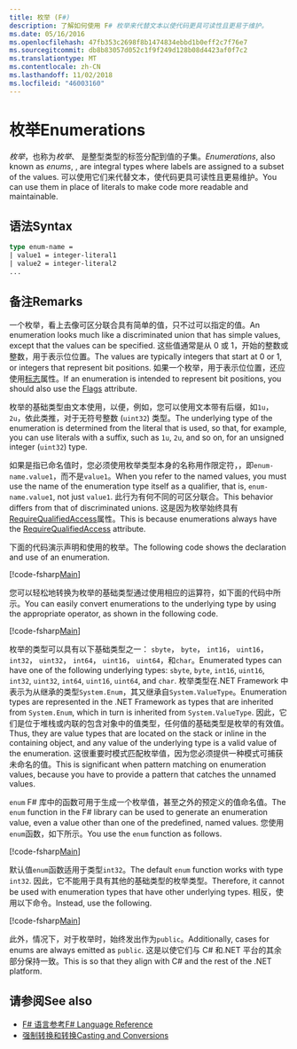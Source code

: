 ```yaml
---
title: 枚举 (F#)
description: 了解如何使用 F# 枚举来代替文本以使代码更具可读性且更易于维护。
ms.date: 05/16/2016
ms.openlocfilehash: 47fb353c2698f8b1474834ebbd1b0eff2c7f76e7
ms.sourcegitcommit: db8b83057d052c1f9f249d128b08d4423af0f7c2
ms.translationtype: MT
ms.contentlocale: zh-CN
ms.lasthandoff: 11/02/2018
ms.locfileid: "46003160"
---
```

# <a name="enumerations"></a><span data-ttu-id="b7ff6-103">枚举</span><span class="sxs-lookup"><span data-stu-id="b7ff6-103">Enumerations</span></span>

<span data-ttu-id="b7ff6-104">*枚举*，也称为*枚举*、 是整型类型的标签分配到值的子集。</span><span class="sxs-lookup"><span data-stu-id="b7ff6-104">*Enumerations*, also known as *enums*, , are integral types where labels are assigned to a subset of the values.</span></span> <span data-ttu-id="b7ff6-105">可以使用它们来代替文本，使代码更具可读性且更易维护。</span><span class="sxs-lookup"><span data-stu-id="b7ff6-105">You can use them in place of literals to make code more readable and maintainable.</span></span>

## <a name="syntax"></a><span data-ttu-id="b7ff6-106">语法</span><span class="sxs-lookup"><span data-stu-id="b7ff6-106">Syntax</span></span>

```fsharp
type enum-name =
| value1 = integer-literal1
| value2 = integer-literal2
...
```

## <a name="remarks"></a><span data-ttu-id="b7ff6-107">备注</span><span class="sxs-lookup"><span data-stu-id="b7ff6-107">Remarks</span></span>

<span data-ttu-id="b7ff6-108">一个枚举，看上去像可区分联合具有简单的值，只不过可以指定的值。</span><span class="sxs-lookup"><span data-stu-id="b7ff6-108">An enumeration looks much like a discriminated union that has simple values, except that the values can be specified.</span></span> <span data-ttu-id="b7ff6-109">这些值通常是从 0 或 1，开始的整数或整数，用于表示位位置。</span><span class="sxs-lookup"><span data-stu-id="b7ff6-109">The values are typically integers that start at 0 or 1, or integers that represent bit positions.</span></span> <span data-ttu-id="b7ff6-110">如果一个枚举，用于表示位位置，还应使用[标志](xref:System.FlagsAttribute)属性。</span><span class="sxs-lookup"><span data-stu-id="b7ff6-110">If an enumeration is intended to represent bit positions, you should also use the [Flags](xref:System.FlagsAttribute) attribute.</span></span>

<span data-ttu-id="b7ff6-111">枚举的基础类型由文本使用，以便，例如，您可以使用文本带有后缀，如`1u`， `2u`，依此类推，对于无符号整数 (`uint32`) 类型。</span><span class="sxs-lookup"><span data-stu-id="b7ff6-111">The underlying type of the enumeration is determined from the literal that is used, so that, for example, you can use literals with a suffix, such as `1u`, `2u`, and so on, for an unsigned integer (`uint32`) type.</span></span>

<span data-ttu-id="b7ff6-112">如果是指已命名值时，您必须使用枚举类型本身的名称用作限定符，，即`enum-name.value1`，而不是`value1`。</span><span class="sxs-lookup"><span data-stu-id="b7ff6-112">When you refer to the named values, you must use the name of the enumeration type itself as a qualifier, that is, `enum-name.value1`, not just `value1`.</span></span> <span data-ttu-id="b7ff6-113">此行为有何不同的可区分联合。</span><span class="sxs-lookup"><span data-stu-id="b7ff6-113">This behavior differs from that of discriminated unions.</span></span> <span data-ttu-id="b7ff6-114">这是因为枚举始终具有[RequireQualifiedAccess](https://msdn.microsoft.com/library/8b9b6ade-0471-4413-ac5d-638cd0de5f15)属性。</span><span class="sxs-lookup"><span data-stu-id="b7ff6-114">This is because enumerations always have the [RequireQualifiedAccess](https://msdn.microsoft.com/library/8b9b6ade-0471-4413-ac5d-638cd0de5f15) attribute.</span></span>

<span data-ttu-id="b7ff6-115">下面的代码演示声明和使用的枚举。</span><span class="sxs-lookup"><span data-stu-id="b7ff6-115">The following code shows the declaration and use of an enumeration.</span></span>

[!code-fsharp[Main](../../../samples/snippets/fsharp/lang-ref-1/snippet2101.fs)]

<span data-ttu-id="b7ff6-116">您可以轻松地转换为枚举的基础类型通过使用相应的运算符，如下面的代码中所示。</span><span class="sxs-lookup"><span data-stu-id="b7ff6-116">You can easily convert enumerations to the underlying type by using the appropriate operator, as shown in the following code.</span></span>

[!code-fsharp[Main](../../../samples/snippets/fsharp/lang-ref-1/snippet2102.fs)]

<span data-ttu-id="b7ff6-117">枚举的类型可以具有以下基础类型之一： `sbyte`， `byte`， `int16`， `uint16`， `int32`， `uint32`， `int64`， `uint16`， `uint64`，和`char`。</span><span class="sxs-lookup"><span data-stu-id="b7ff6-117">Enumerated types can have one of the following underlying types: `sbyte`, `byte`, `int16`, `uint16`, `int32`, `uint32`, `int64`, `uint16`, `uint64`, and `char`.</span></span> <span data-ttu-id="b7ff6-118">枚举类型在.NET Framework 中表示为从继承的类型`System.Enum`，其又继承自`System.ValueType`。</span><span class="sxs-lookup"><span data-stu-id="b7ff6-118">Enumeration types are represented in the .NET Framework as types that are inherited from `System.Enum`, which in turn is inherited from `System.ValueType`.</span></span> <span data-ttu-id="b7ff6-119">因此，它们是位于堆栈或内联的包含对象中的值类型，任何值的基础类型是枚举的有效值。</span><span class="sxs-lookup"><span data-stu-id="b7ff6-119">Thus, they are value types that are located on the stack or inline in the containing object, and any value of the underlying type is a valid value of the enumeration.</span></span> <span data-ttu-id="b7ff6-120">这很重要时模式匹配枚举值，因为您必须提供一种模式可捕获未命名的值。</span><span class="sxs-lookup"><span data-stu-id="b7ff6-120">This is significant when pattern matching on enumeration values, because you have to provide a pattern that catches the unnamed values.</span></span>

<span data-ttu-id="b7ff6-121">`enum` F# 库中的函数可用于生成一个枚举值，甚至之外的预定义的值命名值。</span><span class="sxs-lookup"><span data-stu-id="b7ff6-121">The `enum` function in the F# library can be used to generate an enumeration value, even a value other than one of the predefined, named values.</span></span> <span data-ttu-id="b7ff6-122">您使用`enum`函数，如下所示。</span><span class="sxs-lookup"><span data-stu-id="b7ff6-122">You use the `enum` function as follows.</span></span>

[!code-fsharp[Main](../../../samples/snippets/fsharp/lang-ref-1/snippet2103.fs)]

<span data-ttu-id="b7ff6-123">默认值`enum`函数适用于类型`int32`。</span><span class="sxs-lookup"><span data-stu-id="b7ff6-123">The default `enum` function works with type `int32`.</span></span> <span data-ttu-id="b7ff6-124">因此，它不能用于具有其他的基础类型的枚举类型。</span><span class="sxs-lookup"><span data-stu-id="b7ff6-124">Therefore, it cannot be used with enumeration types that have other underlying types.</span></span> <span data-ttu-id="b7ff6-125">相反，使用以下命令。</span><span class="sxs-lookup"><span data-stu-id="b7ff6-125">Instead, use the following.</span></span>

[!code-fsharp[Main](../../../samples/snippets/fsharp/lang-ref-1/snippet2104.fs)]

<span data-ttu-id="b7ff6-126">此外，情况下，对于枚举时，始终发出作为`public`。</span><span class="sxs-lookup"><span data-stu-id="b7ff6-126">Additionally, cases for enums are always emitted as `public`.</span></span> <span data-ttu-id="b7ff6-127">这是以使它们与 C# 和.NET 平台的其余部分保持一致。</span><span class="sxs-lookup"><span data-stu-id="b7ff6-127">This is so that they align with C# and the rest of the .NET platform.</span></span>

## <a name="see-also"></a><span data-ttu-id="b7ff6-128">请参阅</span><span class="sxs-lookup"><span data-stu-id="b7ff6-128">See also</span></span>

- [<span data-ttu-id="b7ff6-129">F# 语言参考</span><span class="sxs-lookup"><span data-stu-id="b7ff6-129">F# Language Reference</span></span>](index.md)
- [<span data-ttu-id="b7ff6-130">强制转换和转换</span><span class="sxs-lookup"><span data-stu-id="b7ff6-130">Casting and Conversions</span></span>](casting-and-conversions.md)
